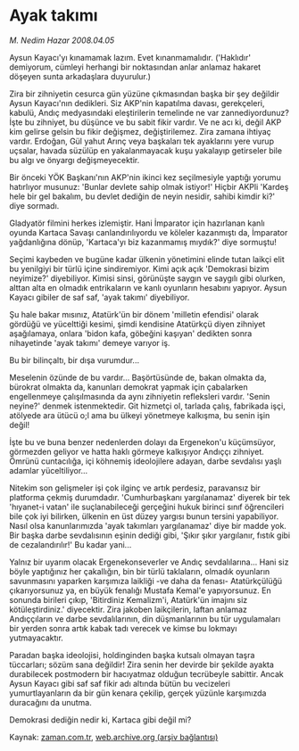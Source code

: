 # Ayak takımı

*M. Nedim Hazar 2008.04.05*

<tr><td class="metin" colspan="2" style="padding-top: 20px; padding-left: 5px; padding-right: 10px;">Aysun Kayacı'yı kınamamak lazım. Evet kınanmamalıdır. ('Haklıdır' demiyorum, cümleyi herhangi bir noktasından anlar anlamaz hakaret döşeyen sunta arkadaşlara duyurulur.)</td></tr><tr><td class="metin" colspan="2" style="padding-top: 20px; padding-left: 5px; padding-right: 10px;"><p>Zira bir zihniyetin cesurca gün yüzüne çıkmasından başka bir şey değildir Aysun Kayacı'nın dedikleri. Siz AKP'nin kapatılma davası, gerekçeleri, kabulü, Andıç medyasındaki eleştirilerin temelinde ne var zannediyordunuz? İşte bu zihniyet, bu düşünce ve bu sabit fikir vardır. Ve ne acı ki, değil AKP kim gelirse gelsin bu fikir değişmez, değiştirilemez. Zira zamana ihtiyaç vardır. Erdoğan, Gül yahut Arınç veya başkaları tek ayaklarını yere vurup uçsalar, havada süzülüp en yakalanmayacak kuşu yakalayıp getirseler bile bu algı ve önyargı değişmeyecektir. 
<p>Bir önceki YÖK Başkanı'nın AKP'nin ikinci kez seçilmesiyle yaptığı yorumu hatırlıyor musunuz: 'Bunlar devlete sahip olmak istiyor!' Hiçbir AKPli 'Kardeş hele bir gel bakalım, bu devlet dediğin de neyin nesidir, sahibi kimdir ki?' diye sormadı. 
<p>Gladyatör filmini herkes izlemiştir. Hani İmparator için hazırlanan kanlı oyunda Kartaca Savaşı canlandırılıyordu ve köleler kazanmıştı da, İmparator yağdanlığına dönüp, 'Kartaca'yı biz kazanmamış mıydık?' diye sormuştu!
<p>Seçimi kaybeden ve bugüne kadar ülkenin yönetimini elinde tutan laikçi elit bu yenilgiyi bir türlü içine sindiremiyor. Kimi açık açık 'Demokrasi bizim neyimize?' diyebiliyor. Kimisi sinsi, görünüşte saygın ve saygılı gibi olurken, alttan alta en olmadık entrikaların ve kanlı oyunların hesabını yapıyor. Aysun Kayacı gibiler de saf saf, 'ayak takımı' diyebiliyor. 
<p>Şu hale bakar mısınız, Atatürk'ün bir dönem 'milletin efendisi' olarak gördüğü ve yücelttiği kesimi, şimdi kendisine Atatürkçü diyen zihniyet aşağılamaya, onlara 'bidon kafa, göbeğini kaşıyan' dedikten sonra nihayetinde 'ayak takımı' demeye varıyor iş. 
<p>Bu bir bilinçaltı, bir dışa vurumdur...
<p>Meselenin özünde de bu vardır... Başörtüsünde de, bakan olmakta da, bürokrat olmakta da, kanunları demokrat yapmak için çabalarken engellenmeye çalışılmasında da aynı zihniyetin refleksleri vardır. 'Senin neyine?' denmek istenmektedir. Git hizmetçi ol, tarlada çalış, fabrikada işçi, atölyede ara ütücü o;l ama bu ülkeyi yönetmeye kalkışma, bu senin işin değil!
<p>İşte bu ve buna benzer nedenlerden dolayı da Ergenekon'u küçümsüyor, görmezden geliyor ve hatta haklı görmeye kalkışıyor Andıççı zihniyet. Ömrünü cuntacılığa, içi köhnemiş ideolojilere adayan, darbe sevdalısı yaşlı adamlar yüceltiliyor... 
<p>Nitekim son gelişmeler işi çok ilginç ve artık perdesiz, paravansız bir platforma çekmiş durumdadır. 'Cumhurbaşkanı yargılanamaz' diyerek bir tek 'hıyanet-i vatan' ile suçlanabileceği gerçeğini hukuk birinci sınıf öğrencileri bile çok iyi bilirken, ülkenin en üst düzey yargısı bunun tersini yapabiliyor. Nasıl olsa kanunlarımızda 'ayak takımları yargılanamaz' diye bir madde yok. Bir başka darbe sevdalısının eşinin dediği gibi, 'Şıkır şıkır yargılanır, fıstık gibi de cezalandırılır!' Bu kadar yani...
<p>Yalnız bir uyarım olacak Ergenekonseverler ve Andıç sevdalılarına... Hani siz böyle yaptığınız her çakallığın, bin bir türlü taklaların, olmadık oyunların savunmasını yaparken karşımıza laikliği -ve daha da fenası- Atatürkçülüğü çıkarıyorsunuz ya, en büyük fenalığı Mustafa Kemal'e yapıyorsunuz. En sonunda birileri çıkıp, 'Bitirdiniz Kemalizm'i, Atatürk'ün imajını siz kötüleştirdiniz.' diyecektir. Zira jakoben laikçilerin, laftan anlamaz Andıççıların ve darbe sevdalılarının, din düşmanlarının bu tür uygulamaları bir yerden sonra artık kabak tadı verecek ve kimse bu lokmayı yutmayacaktır. 
<p>Paradan başka ideolojisi, holdinginden başka kutsalı olmayan taşra tüccarları; sözüm sana değildir! Zira senin her devirde bir şekilde ayakta durabilecek postmodern bir hacıyatmaz olduğun tecrübeyle sabittir. Ancak Aysun Kayacı gibi saf saf fikir adı altında bütün bu vecizeleri yumurtlayanların da bir gün kenara çekilip, gerçek yüzünle karşımızda duracağını da unutma. 
<p>Demokrasi dediğin nedir ki, Kartaca gibi değil mi?<br/></p></p></p></p></p></p></p></p></p></p></p></p></td></tr>

Kaynak: [zaman.com.tr](http://zaman.com.tr/yazar.do?yazino=673585), [web.archive.org (arşiv bağlantısı)](http://web.archive.org/web/20080523151225/http://www.zaman.com.tr:80/yazar.do?yazino=673585)
